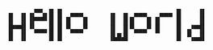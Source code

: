 <div align="center">
<pre>
▗▖ ▗▖▗▞▀▚▖█ █  ▄▄▄      ▗▖ ▗▖ ▄▄▄   ▄▄▄ █    ▐▌
▐▌ ▐▌▐▛▀▀▘█ █ █   █     ▐▌ ▐▌█   █ █    █    ▐▌
▐▛▀▜▌▝▚▄▄▖█ █ ▀▄▄▄▀     ▐▌ ▐▌▀▄▄▄▀ █    █ ▗▞▀▜▌
   ▐▌ ▐▌     █ █           ▐▙█▟▌           █ ▝▚▄▟▌   
</pre>
</div>




